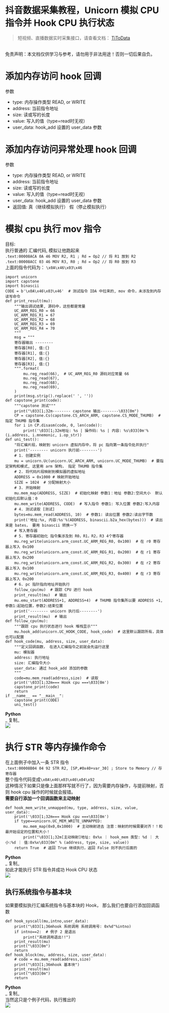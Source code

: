 # 抖音数据采集教程，Unicorn 模拟 CPU 指令并 Hook CPU 执行状态

> 短视频、直播数据实时采集接口，请查看文档： [TiToData](https://www.titodata.com?from=douyinarticle)


<br>免责声明：本文档仅供学习与参考，请勿用于非法用途！否则一切后果自负。<br>


# 添加内存访问 hook 回调
参数

- type: 内存操作类型 READ, or WRITE
- address: 当前指令地址
- size: 读或写的长度
- value: 写入的值（type=read时无视）
- user_data: hook_add 设置的 user_data 参数

# 添加内存访问异常处理 hook 回调
参数

- type: 内存操作类型 READ, or WRITE
- address: 当前指令地址
- size: 读或写的长度
- value: 写入的值（type=read时无视）
- user_data: hook_add 设置的 user_data 参数
- 返回值: 真（继续模拟执行） 假（停止模拟执行）

# 模拟 cpu 执行 mov 指令
目标:<br>执行普通的 汇编代码, 模拟让他跑起来<br>`.text:00008ACA 0A 46 MOV R2, R1 ; Rd = Op2 // 将 R1 放到 R2`<br>`.text:00008ACC 03 46 MOV R3, R0 ; Rd = Op2 // 将 R0 放到 R3`<br>上面的指令代码为： `\x0A\x46\x03\x46`
```
import unicorn
import capstone
import binascii
CODE = b'\x0A\x46\x03\x46'  # 测试指令 IDA 中拉来的, mov 命令，未涉及到内存读写命令
def print_result(mu):
    """输出调试结果, 源码中，这些都是常量
    UC_ARM_REG_R0 = 66
    UC_ARM_REG_R1 = 67
    UC_ARM_REG_R2 = 68
    UC_ARM_REG_R3 = 69
    UC_ARM_REG_R4 = 70
    """
    msg = """
    寄存器输出 --------
    寄存器[R0], 值:{}
    寄存器[R1], 值:{}
    寄存器[R2], 值:{}
    寄存器[R3], 值:{}
    """.format(
        mu.reg_read(66),  # UC_ARM_REG_R0 源码对应常量 66
        mu.reg_read(67),
        mu.reg_read(68),
        mu.reg_read(69),
    )
    print(msg.strip().replace(' ', ''))
def capstone_print(code):
    """capstone 测试"""
    print("\033[1;32m-------- capstone 输出--------\033[0m")
    CP = capstone.Cs(capstone.CS_ARCH_ARM, capstone.CS_MODE_THUMB)  # 指定 THUMB 指令集
    for i in CP.disasm(code, 0, len(code)):  
        print('\033[1;32m地址: %s | 操作码: %s | 内容: %s\033[0m'%(i.address, i.mnemonic, i.op_str))
def uni_test():
    "将汇编片段，映射到 unicorn 虚拟内存中，将 pc 指向第一条指令处并执行"
    print('-------- unicorn 执行前--------')
    # 1. 创建实例
    mu = unicorn.Uc(unicorn.UC_ARCH_ARM, unicorn.UC_MODE_THUMB)  # 要指定架构和模式, 这里用 arm 架构， 指定 THUMB 指令集
    # 2. 将代码片段映射到模拟器的虚拟地址
    ADDRESS = 0x1000 # 映射开始地址
    SIZE = 1024  # 分配映射大小
    # 3. 开始映射
    mu.mem_map(ADDRESS, SIZE)  # 初始化映射 参数1：地址 参数2:空间大小  默认初始化后默认值：0
    mu.mem_write(ADDRESS, CODE)  # 写入指令 参数1: 写入位置 参数2:写入内容
    # 4. 测试读取 [测试]
    bytes=mu.mem_read(ADDRESS, 10)  # 参数1: 读出位置 参数2:读出字节数
    print('地址:%x, 内容:%s'%(ADDRESS, binascii.b2a_hex(bytes)))  # 读出来是 bates， 要用 binascii 转换一下
    # 写入寄存器
    # 5. 寄存器初始化 指令集涉及到 R0，R1，R2，R3 4个寄存器
    mu.reg_write(unicorn.arm_const.UC_ARM_REG_R0, 0x100)  # 在 r0 寄存器上写入 0x100
    mu.reg_write(unicorn.arm_const.UC_ARM_REG_R1, 0x200)  # 在 r1 寄存器上写入 0x200
    mu.reg_write(unicorn.arm_const.UC_ARM_REG_R2, 0x300)  # 在 r2 寄存器上写入 0x100
    mu.reg_write(unicorn.arm_const.UC_ARM_REG_R3, 0x400)  # 在 r3 寄存器上写入 0x200
    # 6. pc 指针指向地址开始执行
    follow_cpu(mu)  # 跟踪 CPU 进行 hook
    print_result(mu)  # 输出
    mu.emu_start(ADDRESS+1, ADDRESS+4)  # THUMB 指令集所以要 ADDRESS +1,    参数1:起始位置，参数2:结束位置
    print('-------- unicorn 执行后--------')
    print_result(mu)  # 输出
def follow_cpu(mu):
    """跟踪 cpu 执行状态进行 hook 堆栈显示"""
    mu.hook_add(unicorn.UC_HOOK_CODE, hook_code)  # 这里默认跟踪所有，具体也可以配置
def hook_code(mu, address, size, user_data):
    """定义回调函数， 在进入汇编指令之前就会先运行这里
    mu: 模拟器
    address: 执行地址
    size: 汇编指令大小
    user_data: 通过 hook_add 添加的参数
    """
    code=mu.mem_read(address,size)  # 读取
    print('\033[1;32m=== Hook cpu ===\033[0m')
    capstone_print(code)
    return
if __name__ == "__main__":
    capstone_print(CODE)
    uni_test()
```
**Python**<br>_ 复制_<br>[![](https://cdn.nlark.com/yuque/0/2021/jpeg/97322/1611580705426-da54c1cf-ccc2-465d-ab5d-866351940ee2.jpeg#align=left&display=inline&height=306&margin=%5Bobject%20Object%5D&originHeight=306&originWidth=284&size=0&status=done&style=none&width=284)](https://static.zhangkunzhi.com/2020/12/08/16073888115271.jpg?x-oss-process=image/resize,h_400)

# 执行 STR 等内存操作命令
在上面例子中加入一条 STR 指令<br>`.text:00008B04 04 92 STR R2, [SP,#0x40+var_30] ; Store to Memory // 存寄存器`<br>整个指令代码变成`\x0A\x46\x03\x46\x04\x92`<br>这种情况下如果只是像上面那样写就不行了，因为需要内存操作，与提前映射，否则 hook cpu 操作的时候就会报错。<br>**需要自行添加一个回调函数来主动映射**
```
def hook_mem_write_unmapped(mu, type, address, size, value, user_data):
    print('\033[1;32m=== Hook cpu ===\033[0m')
    if type==unicorn.UC_MEM_WRITE_UNMAPPED:
        mu.mem_map(0x0,0x1000)  # 主动映射进去 注意：映射的时候需要对齐！！和最开始设定的位置和大小！
        print("\033[1;32m[主动映射]地址: 0x%x ｜ hook_mem 类型: %d ｜ 大小:%d ｜ 值:0x%x\033[0m" % (address, type, size, value))
    return True  # 返回 True 继续执行，返回 False 则不执行后面的
```
**Python**<br>_ 复制_<br>如此才能执行 STR 指令并成功 Hook CPU 状态<br>[![](https://cdn.nlark.com/yuque/0/2021/jpeg/97322/1611580705411-76a92c0f-ca3c-465e-94e7-e448350f6085.jpeg#align=left&display=inline&height=434&margin=%5Bobject%20Object%5D&originHeight=434&originWidth=484&size=0&status=done&style=none&width=484)](https://static.zhangkunzhi.com/2020/12/08/16073890588465.jpg?x-oss-process=image/resize,h_600)

## 执行系统指令与基本块
如果要模拟执行汇编系统指令与基本块的 Hook， 那么我们也要自行添加回调函数
```
def hook_syscall(mu,intno,user_data):
    print("\033[1;36mhook 系统调用 系统调用号: 0x%d"%intno)
    if intno==2:  # 例子 2 是退出
        print("系统调用退出!!")
    print_result(mu)
    print("\033[0m")
    return
def hook_block(mu, address, size, user_data):
    # code = mu.mem_read(address,size)
    print("\033[1;36mhook 基本块")
    print_result(mu)
    print("\033[0m")
    return
```
**Python**<br>_ 复制_<br>当然这只是个例子代码，执行推出的<br>[![](https://cdn.nlark.com/yuque/0/2021/jpeg/97322/1611580705621-97d9b3a2-7d11-468a-be86-97f0549602bd.jpeg#align=left&display=inline&height=800&margin=%5Bobject%20Object%5D&originHeight=800&originWidth=490&size=0&status=done&style=none&width=490)](https://static.zhangkunzhi.com/2020/12/08/16073893320766.jpg?x-oss-process=image/resize,h_800)

